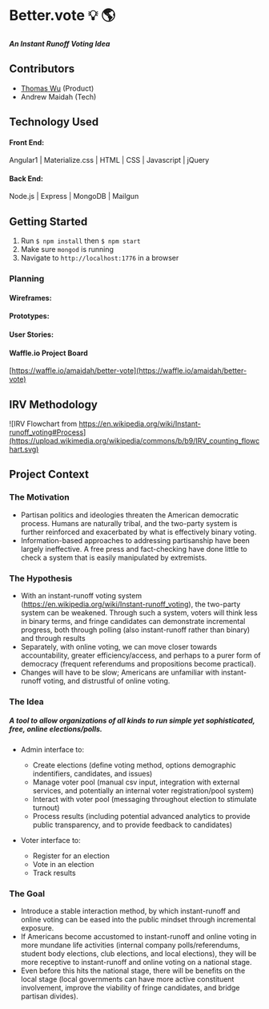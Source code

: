 # Better.vote :bulb: :earth_americas:
##### An Instant Runoff Voting Idea

## Contributors

- [Thomas Wu](https://www.linkedin.com/in/tom-wu) (Product)
- Andrew Maidah (Tech)

## Technology Used

#### Front End:

Angular1 | Materialize.css | HTML | CSS | Javascript | jQuery 

#### Back End:

Node.js | Express | MongoDB | Mailgun

## Getting Started

1. Run `$ npm install` then `$ npm start`
2. Make sure `mongod` is running
3. Navigate to `http://localhost:1776` in a browser

### Planning

#### Wireframes:

#### Prototypes:

#### User Stories:

#### Waffle.io Project Board

[https://waffle.io/amaidah/better-vote](https://waffle.io/amaidah/better-vote)

## IRV Methodology

![IRV Flowchart from https://en.wikipedia.org/wiki/Instant-runoff_voting#Process](https://upload.wikimedia.org/wikipedia/commons/b/b9/IRV_counting_flowchart.svg)

## Project Context

### The Motivation

- Partisan politics and ideologies threaten the American democratic process. Humans are naturally tribal, and the two-party system is further reinforced and exacerbated by what is effectively binary voting.
- Information-based approaches to addressing partisanship have been largely ineffective. A free press and fact-checking have done little to check a system that is easily manipulated by extremists.

### The Hypothesis

- With an instant-runoff voting system (https://en.wikipedia.org/wiki/Instant-runoff_voting), the two-party system can be weakened. Through such a system, voters will think less in binary terms, and fringe candidates can demonstrate incremental progress, both through polling (also instant-runoff  rather than binary) and through results
- Separately, with online voting, we can move closer towards accountability, greater efficiency/access, and perhaps to a purer form of democracy (frequent referendums and propositions become practical).
- Changes will have to be slow; Americans are unfamiliar with instant-runoff voting, and distrustful of online voting.

### The Idea

##### A tool to allow organizations of all kinds to run simple yet sophisticated, free, online elections/polls.

- Admin interface to:

  - Create elections (define voting method, options demographic indentifiers, candidates, and issues)
  - Manage voter pool (manual csv input, integration with external services, and potentially an internal voter registration/pool system)
  - Interact with voter pool (messaging throughout election to stimulate turnout)
  - Process results (including potential advanced analytics to provide public transparency, and to provide feedback to candidates)

- Voter interface to:

  - Register for an election
  - Vote in an election
  - Track results

### The Goal

- Introduce a stable interaction method, by which instant-runoff and online voting can be eased into the public mindset through incremental exposure.
- If Americans become accustomed to instant-runoff and online voting in more mundane life activities (internal company polls/referendums, student body elections, club elections, and local elections), they will be more receptive to instant-runoff and online voting on a national stage.
- Even before this hits the national stage, there will be benefits on the local stage (local governments can have more active constituent involvement, improve the viability of fringe candidates, and bridge partisan divides).
